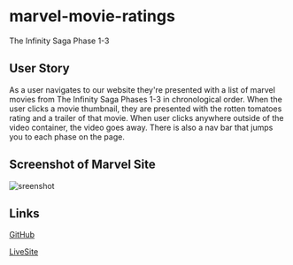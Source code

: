 # marvel-movie-ratings

The Infinity Saga
Phase 1-3

## User Story

As a user navigates to our website they're presented with a list of marvel movies from The Infinity Saga Phases 1-3 in chronological order.
When the user clicks a movie thumbnail, they are presented with the rotten tomatoes rating and a trailer of that movie.
When user clicks anywhere outside of the video container, the video goes away. There is also a nav bar that jumps you to each phase on the page.
## Screenshot of Marvel Site

![sreenshot](./Assets/Screenshot%202024-03-19%20at%206.32.26 PM.png)

## Links

[GitHub]()

[LiveSite]()

